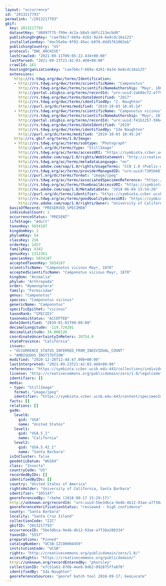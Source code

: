 ```yaml
---
layout: "occurrence"
id: "2013217793"
permalink: "/2013217793"
gbif:
  key: 2013217793
  datasetKey: "d6097f75-f99e-4c2a-b8a5-b0fc213ecbd0"
  publishingOrgKey: "cae7b6c7-669a-4261-9a34-6e8cdc16a125"
  installationKey: "4ec55ebe-9f92-45ec-b076-dd45f61003ab"
  publishingCountry: "US"
  protocol: "DWC_ARCHIVE"
  lastCrawled: "2021-09-11T09:05:22.434+00:00"
  lastParsed: "2021-09-23T21:42:03.468+00:00"
  crawlId: 161
  hostingOrganizationKey: "cae7b6c7-669a-4261-9a34-6e8cdc16a125"
  extensions:
    http://rs.tdwg.org/dwc/terms/Identification:
    - http://rs.tdwg.org/dwc/terms/scientificName: "Camponotus"
      http://rs.tdwg.org/dwc/terms/scientificNameAuthorship: "Mayr, 1861"
      http://portal.idigbio.org/terms/recordId: "urn:uuid:2a68bcf2-e7f9-426f-b9a1-f02a32792b84"
      http://rs.tdwg.org/dwc/terms/dateIdentified: "2017"
      http://rs.tdwg.org/dwc/terms/identifiedBy: "I. Naughton"
      http://purl.org/dc/terms/modified: "2019-10-03 10:45:24"
    - http://rs.tdwg.org/dwc/terms/scientificName: "Camponotus vicinus"
      http://rs.tdwg.org/dwc/terms/scientificNameAuthorship: "Mayr, 1870"
      http://portal.idigbio.org/terms/recordId: "urn:uuid:f41b1257-5964-45be-bf1d-cdb9c4c7dd81"
      http://rs.tdwg.org/dwc/terms/dateIdentified: "2019"
      http://rs.tdwg.org/dwc/terms/identifiedBy: "Ida Naughton"
      http://purl.org/dc/terms/modified: "2019-10-03 10:45:24"
    http://rs.gbif.org/terms/1.0/Image:
    - http://rs.tdwg.org/ac/terms/subtype: "Photograph"
      http://purl.org/dc/terms/type: "StillImage"
      http://rs.tdwg.org/ac/terms/accessURI: "https://symbiota.ccber.ucsb.edu:443/content/specimenImages/UCSB_IZC/UCSB-IZC00004/UCSB-IZC00004459_lg.jpg"
      http://ns.adobe.com/xap/1.0/rights/WebStatement: "http://creativecommons.org/publicdomain/zero/1.0/"
      http://rs.tdwg.org/ac/terms/metadataLanguage: "en"
      http://ns.adobe.com/xap/1.0/rights/UsageTerms: "CC0 1.0 (Public-domain)"
      http://rs.tdwg.org/ac/terms/providerManagedID: "urn:uuid:7305b687-d07d-4aab-a1d7-9cf79067b35a"
      http://purl.org/dc/terms/format: "image/jpeg"
      http://rs.tdwg.org/ac/terms/associatedSpecimenReference: "https://symbiota.ccber.ucsb.edu:443/collections/individual/index.php?occid=105147"
      http://rs.tdwg.org/ac/terms/thumbnailAccessURI: "https://symbiota.ccber.ucsb.edu:443/content/specimenImages/UCSB_IZC/UCSB-IZC00004/UCSB-IZC00004459_tn.jpg"
      http://ns.adobe.com/xap/1.0/MetadataDate: "2018-06-04 15:54:20"
      http://purl.org/dc/terms/identifier: "https://symbiota.ccber.ucsb.edu:443/content/specimenImages/UCSB_IZC/UCSB-IZC00004/UCSB-IZC00004459_lg.jpg"
      http://rs.tdwg.org/ac/terms/goodQualityAccessURI: "https://symbiota.ccber.ucsb.edu:443/content/specimenImages/UCSB_IZC/UCSB-IZC00004/UCSB-IZC00004459.jpg"
      http://ns.adobe.com/xap/1.0/rights/Owner: "University of California, Santa Barbara"
  basisOfRecord: "PRESERVED_SPECIMEN"
  individualCount: 1
  occurrenceStatus: "PRESENT"
  lifeStage: "Adult"
  taxonKey: 5034187
  kingdomKey: 1
  phylumKey: 54
  classKey: 216
  orderKey: 1457
  familyKey: 4342
  genusKey: 1312361
  speciesKey: 5034187
  acceptedTaxonKey: 5034187
  scientificName: "Camponotus vicinus Mayr, 1870"
  acceptedScientificName: "Camponotus vicinus Mayr, 1870"
  kingdom: "Animalia"
  phylum: "Arthropoda"
  order: "Hymenoptera"
  family: "Formicidae"
  genus: "Camponotus"
  species: "Camponotus vicinus"
  genericName: "Camponotus"
  specificEpithet: "vicinus"
  taxonRank: "SPECIES"
  taxonomicStatus: "ACCEPTED"
  dateIdentified: "2019-01-01T00:00:00"
  decimalLongitude: -119.724201
  decimalLatitude: 34.008126
  coordinateUncertaintyInMeters: 20754.0
  stateProvince: "California"
  issues:
  - "OCCURRENCE_STATUS_INFERRED_FROM_INDIVIDUAL_COUNT"
  - "AMBIGUOUS_INSTITUTION"
  modified: "2020-12-28T12:48:47.000+00:00"
  lastInterpreted: "2021-09-23T21:42:03.468+00:00"
  references: "https://symbiota.ccber.ucsb.edu:443/collections/individual/index.php?occid=105147"
  license: "http://creativecommons.org/publicdomain/zero/1.0/legalcode"
  identifiers: []
  media:
  - type: "StillImage"
    format: "image/jpeg"
    identifier: "https://symbiota.ccber.ucsb.edu:443/content/specimenImages/UCSB_IZC/UCSB-IZC00004/UCSB-IZC00004459_lg.jpg"
  facts: []
  relations: []
  gadm:
    level0:
      gid: "USA"
      name: "United States"
    level1:
      gid: "USA.5_1"
      name: "California"
    level2:
      gid: "USA.5.42_1"
      name: "Santa Barbara"
  isInCluster: false
  geodeticDatum: "WGS84"
  class: "Insecta"
  countryCode: "US"
  recordedByIDs: []
  identifiedByIDs: []
  country: "United States of America"
  rightsHolder: "University of California, Santa Barbara"
  identifier: "105147"
  georeferencedBy: "rbehm (2018-09-17 15:29:17)"
  http://unknown.org/recordId: "urn:uuid:5be3dbca-9e4b-4b12-93ae-a7f38a208334"
  georeferenceVerificationStatus: "reviewed - high confidence"
  county: "Santa Barbara"
  locality: "Santa Cruz Island"
  collectionCode: "IZC"
  gbifID: "2013217793"
  occurrenceID: "5be3dbca-9e4b-4b12-93ae-a7f38a208334"
  taxonID: "5557"
  preparations: "Pinned"
  catalogNumber: "UCSB-IZC00004459"
  institutionCode: "UCSB"
  rights: "http://creativecommons.org/publicdomain/zero/1.0/"
  accessRights: "https://creativecommons.org/publicdomain/"
  http://unknown.org/recordEnteredBy: "phorsley"
  collectionID: "e7c51ab1-870b-4ee8-9d62-092875ffa870"
  identifiedBy: "Ida Naughton"
  georeferenceSources: "georef batch tool 2018-09-17; GeoLocate"
---
```

